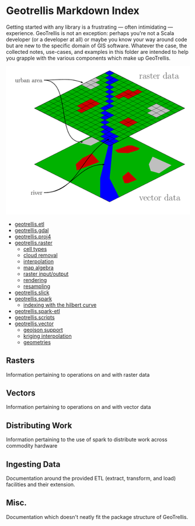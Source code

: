 # Geotrellis Markdown Index

Getting started with any library is a frustrating — often intimidating —
experience. GeoTrellis is not an exception: perhaps you're not a Scala
developer (or a developer at all) or maybe you know your way around code
but are new to the specific domain of GIS software. Whatever the case,
the collected notes, use-cases, and examples in this folder are intended
to help you grapple with the various components which make up
GeoTrellis.

![Raster vs Vector](./img/596px-Raster_vector_tikz.png)

- [geotrellis.etl](etl/etl-intro.md)
- [geotrellis.gdal](gdal/gdal-intro.md)
- [geotrellis.proj4](proj4/proj4-intro.md)
- [geotrellis.raster](raster/raster-intro.md)
  - [cell types](raster/celltype.md)
  - [cloud removal](raster/cloud-removal.md)
  - [interpolation](raster/interpolation.md)
  - [map algebra](raster/map-algebra.md)
  - [raster input/output](raster/raster-io.md)
  - [rendering](raster/rendering.md)
  - [resampling](raster/resampling.md)
- [geotrellis.slick](spark/slick-intro.md)
- [geotrellis.spark](spark/spark-intro.md)
  - [indexing with the hilbert curve](spark/hilbert-curve.md)
- [geotrellis.spark-etl](spark/spark-intro.md)
- [geotrellis.scripts](spark/scripts-intro.md)
- [geotrellis.vector](vector/vector-intro.md)
  - [geojson support](vector/geojson-support.md)
  - [kriging interpolation](vector/kriging-interpolation.md)
  - [geometries](vector/geometry.md)



## Rasters

Information pertaining to operations on and with raster data

## Vectors

Information pertaining to operations on and with vector data

## Distributing Work

Information pertaining to the use of spark to distribute work across
commodity hardware

## Ingesting Data

Documentation around the provided ETL (extract, transform, and
load) facilities and their extension.

## Misc.

Documentation which doesn't neatly fit the package structure of
GeoTrellis.

